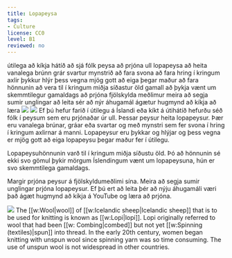 ```yaml
---
title: Lopapeysa
tags:
- Culture
license: CC0
level: B1
reviewed: no
---
```

<vocabulary>
útilega
að kíkja
hátíð
að sjá
fólk
peysa
að prjóna
ull
lopapeysa
að heita
vanalega
brúnn
grár
svartur
mynstrið
að fara
svona
að fara hring í kringum
axlir
þykkur
hlýr
þess vegna
mjög gott
að eiga
þegar
maður
að fara
hönnunin
að vera til
í kringum
miðja
síðastur
öld
gamall
að þykja vænt um
skemmtilegur
gamaldags
að prjóna
fjölskylda
meðlimur
meira að segja
sumir
unglingar
að leita sér að
nýr
áhugamál
ágætur
hugmynd
að kíkja
að læra
</vocabulary>
<Book audio="Lopapeysa.mp3">
<Image src="Lopapeysa – John Shortland.jpg" position="right"/>
<Image src="Lopapeysa – Alan Levine.jpg" position="right"/>
Ef þú hefur farið í útilegu á Íslandi eða kíkt á útihátíð hefurðu séð fólk í peysum sem eru prjónaðar úr ull. Þessar peysur heita lopapeysur. Þær eru vanalega brúnar, gráar eða svartar og með mynstri sem fer svona í hring í kringum axlirnar á manni. Lopapeysur eru þykkar og hlýjar og þess vegna er mjög gott að eiga lopapeysu þegar maður fer í útilegu.

Lopapeysuhönnunin varð til í kringum miðja síðustu öld. Þó að hönnunin sé ekki svo gömul þykir mörgum Íslendingum vænt um lopapeysuna, hún er svo skemmtilega gamaldags.

Margir prjóna peysur á fjölskyldumeðlimi sína. Meira að segja sumir unglingar prjóna lopapeysur. Ef þú ert að leita þér að nýju áhugamáli væri það ágæt hugmynd að kíkja á YouTube og læra að prjóna.
</Book>

<Image src="Kindur á beit.jpg" position=""/>

<notes>
The [[w:Wool|wool]] of [[w:Icelandic sheep|Icelandic sheep]] that is to be used for knitting is known as [[w:Lopi|lopi]]. Lopi originally referred to wool that had been [[w: Combing|combed]] but not yet [[w:Spinning (textiles)|spun]] into thread. In the early 20th century, women began knitting with unspun wool since spinning yarn was so time consuming. The use of unspun wool is not widespread in other countries.
</notes>

